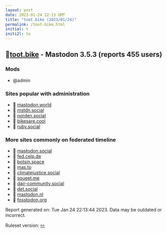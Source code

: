 ```yaml
---
layout: post
date: 2023-01-24 22:13 GMT
title: "toot.bike (2023/01/24)"
permalink: /toot-bike.html
initial: t
initi2l: to
---
```


## 🐘[toot.bike](https://toot.bike) - Mastodon 3.5.3 (reports 455 users)

### Mods
 * @admin

### Sites popular with administration

* 🐘 [mastodon.world](/mastodon-world.html)
* 🐘 [mstdn.social](/mstdn-social.html)
* 🐘 [norden.social](/norden-social.html)
* 🐘 [bikesare.cool](/bikesare-cool.html)
* 🐘 [ruby.social](/ruby-social.html)

### More sites commonly on federated timeline

* 🐘 [mastodon.social](/mastodon-social.html)
* 🐘 [fed.celp.de](/fed-celp-de.html)
* 🐘 [botsin.space](/botsin-space.html)
* 🐘 [mas.to](/mas-to.html)
* 🐘 [climatejustice.social](/climatejustice-social.html)
* 🐘 [squeet.me](/squeet-me.html)
* 🐘 [dair-community.social](/dair-community-social.html)
* 🐘 [det.social](/det-social.html)
* 🐘 [mastodon.nl](/mastodon-nl.html)
* 🐘 [fosstodon.org](/fosstodon-org.html)

Report generated on: Tue Jan 24 22:13:44 2023. Data may be outdated or incorrect.

Ruleset version: [✏️](/version-pencil)
